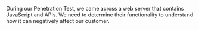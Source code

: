 During our Penetration Test, we came across a web server that contains JavaScript and APIs. We need to determine their functionality to understand how it can negatively affect our customer.


